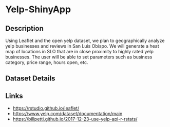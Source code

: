 # Yelp-ShinyApp

## Description
Using Leaflet and the open yelp dataset, we plan to geographically analyze yelp businesses and reviews in San Luis Obispo. We will generate a heat map of locations in SLO that are in close proximity to highly rated yelp businesses. The user will be able to set parameters such as business category, price range, hours open, etc.

## Dataset Details

## Links
- https://rstudio.github.io/leaflet/
- https://www.yelp.com/dataset/documentation/main
- https://billpetti.github.io/2017-12-23-use-yelp-api-r-rstats/